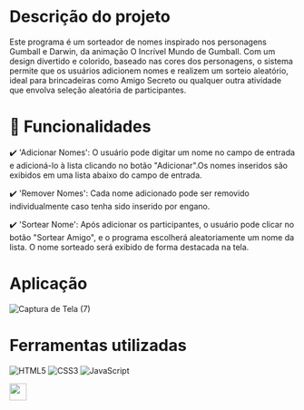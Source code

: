 # Descrição do projeto

Este programa é um sorteador de nomes inspirado nos personagens Gumball e Darwin, da animação O Incrível Mundo de Gumball. Com um design divertido e colorido, baseado nas cores dos personagens, o sistema permite que os usuários adicionem nomes e realizem um sorteio aleatório, ideal para brincadeiras como Amigo Secreto ou qualquer outra atividade que envolva seleção aleatória de participantes.

# :hammer: Funcionalidades 

✔️ 'Adicionar Nomes': O usuário pode digitar um nome no campo de entrada e adicioná-lo à lista clicando no botão "Adicionar".Os nomes inseridos são exibidos em uma lista abaixo do campo de entrada.

✔️ 'Remover Nomes': Cada nome adicionado pode ser removido individualmente caso tenha sido inserido por engano.

✔️ 'Sortear Nome': Após adicionar os participantes, o usuário pode clicar no botão "Sortear Amigo", e o programa escolherá aleatoriamente um nome da lista.
O nome sorteado será exibido de forma destacada na tela.

# Aplicação

![Captura de Tela (7)](https://github.com/user-attachments/assets/cbbbde66-f770-455d-904a-9994ceacac54)

# Ferramentas utilizadas

![HTML5](https://img.shields.io/badge/HTML5-E34F26?style=for-the-badge&logo=html5&logoColor=white)
![CSS3](https://img.shields.io/badge/CSS3-1572B6?style=for-the-badge&logo=css3&logoColor=white)
![JavaScript](https://img.shields.io/badge/JavaScript-F7DF1E?style=for-the-badge&logo=javascript&logoColor=black)

<img src="https://cdn.jsdelivr.net/gh/devicons/devicon/icons/java/java-original.svg" width="30" height="30"/>
